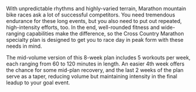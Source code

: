 With unpredictable rhythms and highly-varied terrain, Marathon mountain bike races ask a lot of successful competitors. You need tremendous endurance for these long events, but you also need to put out repeated, high-intensity efforts, too. In the end, well-rounded fitness and wide-ranging capabilities make the difference, so the Cross Country Marathon specialty plan is designed to get you to race day in peak form with these needs in mind.

The mid-volume version of this 8-week plan includes 5 workouts per week, each ranging from 60 to 120 minutes in length. An easier 4th week offers the chance for some mid-plan recovery, and the last 2 weeks of the plan serve as a taper, reducing volume but maintaining intensity in the final leadup to your goal event.